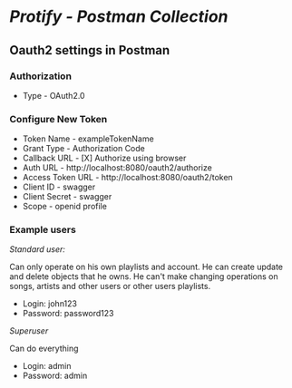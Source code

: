 # *Protify - Postman Collection*

## Oauth2 settings in Postman

### Authorization

- Type - OAuth2.0

### Configure New Token

- Token Name - exampleTokenName
- Grant Type - Authorization Code
- Callback URL - [X] Authorize using browser
- Auth URL - http://localhost:8080/oauth2/authorize
- Access Token URL - http://localhost:8080/oauth2/token
- Client ID - swagger
- Client Secret - swagger
- Scope - openid profile

### Example users

*Standard user:*

Can only operate on his own playlists and account. He can create update and delete objects that he owns. He can't make changing operations on songs, artists and other users or other users playlists.
- Login: john123
- Password: password123

*Superuser*

Can do everything
- Login: admin
- Password: admin